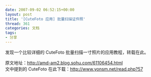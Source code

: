 ```yaml
---
date: 2007-09-02 06:52:15+00:00
layout: post
title: '[CuteFoto 应用] 批量扫描证件照'
thread: 361
categories: 文档
tags:
- 分享
---
```


发现一个比较详细的 CuteFoto 批量扫描一寸照片的应用教程，转载在此。  
  
原文地址：http://amd-am2.blog.sohu.com/61106454.html  
文中提到的 CuteFoto 在此下载：http://www.yonsm.net/read.php?57  
  
  
<!-- more -->  
  

